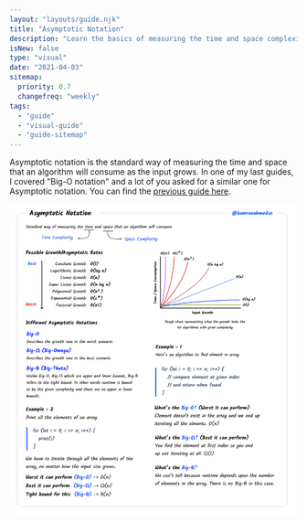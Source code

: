 ```yaml
---
layout: "layouts/guide.njk"
title: "Asymptotic Notation"
description: "Learn the basics of measuring the time and space complexity of algorithms"
isNew: false
type: "visual"
date: "2021-04-03"
sitemap:
  priority: 0.7
  changefreq: "weekly"
tags:
  - "guide"
  - "visual-guide"
  - "guide-sitemap"
---
```


Asymptotic notation is the standard way of measuring the time and space that an algorithm will consume as the input grows. In one of my last guides, I covered "Big-O notation" and a lot of you asked for a similar one for Asymptotic notation. You can find the [previous guide here](/guides/big-o-notation).

[![](/assets/guides/asymptotic-notation.png)](/assets/guides/asymptotic-notation.png)

